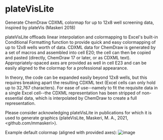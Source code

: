 # plateVisLite
Generate ChemDraw CDXML colormap for up to 12x8 well screening data, inspired by plateVis (Maskeri 2018)

plateVisLite offloads linear interpolation and colormapping to Excel's built-in Conditional Formatting function to provide quick and easy colormapping of up to 12x8 wells worth of data. CDXML data for ChemDraw is generated by a set of macros and assembled into cell E20; the cell can then be copied and pasted (directly, ChemDraw 17 or later, or as CDXML text). Appropriately-spaced axes are provided as well in cell E23 and can be easily aligned to the colormap for a professional appearance.

In theory, the code can be expanded easily beyond 12x8 wells, but this requires breaking apart the resulting CDXML text (Excel cells can only hold up to 32,767 characters). For ease of use--namely to fit the requisite data in a single Excel cell--the CDXML representation has been stripped of non-essential data, which is interpolated by ChemDraw to create a full representation.

Please consider acknowledging plateVisLite in publications for which it is used to generate graphics (plateVisLite, Maskeri, M. A., 2021, <github.com/mmaskeri>).

Example default colormap (aligned with provided axes):
![image](https://user-images.githubusercontent.com/11822744/120084770-9efee900-c098-11eb-8e4f-578953e0867e.png)
